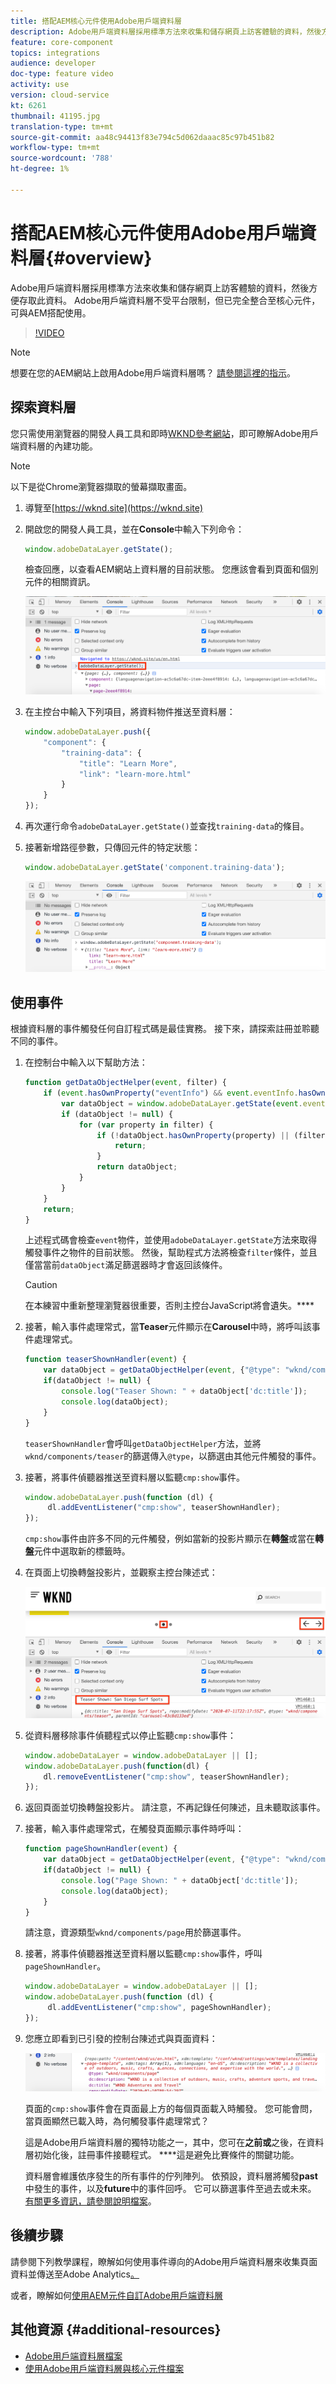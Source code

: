 ```yaml
---
title: 搭配AEM核心元件使用Adobe用戶端資料層
description: Adobe用戶端資料層採用標準方法來收集和儲存網頁上訪客體驗的資料，然後方便存取此資料。 Adobe用戶端資料層不受平台限制，但已完全整合至核心元件，可與AEM搭配使用。
feature: core-component
topics: integrations
audience: developer
doc-type: feature video
activity: use
version: cloud-service
kt: 6261
thumbnail: 41195.jpg
translation-type: tm+mt
source-git-commit: aa48c94413f83e794c5d062daaac85c97b451b82
workflow-type: tm+mt
source-wordcount: '788'
ht-degree: 1%

---
```



# 搭配AEM核心元件使用Adobe用戶端資料層{#overview}

Adobe用戶端資料層採用標準方法來收集和儲存網頁上訪客體驗的資料，然後方便存取此資料。 Adobe用戶端資料層不受平台限制，但已完全整合至核心元件，可與AEM搭配使用。

>[!VIDEO](https://video.tv.adobe.com/v/41195?quality=12&learn=on)

>[!NOTE]
>
> 想要在您的AEM網站上啟用Adobe用戶端資料層嗎？ [請參閱這裡的指示](https://docs.adobe.com/content/help/en/experience-manager-core-components/using/developing/data-layer/overview.html#installation-activation)。

## 探索資料層

您只需使用瀏覽器的開發人員工具和即時[WKND參考網站](https://wknd.site/)，即可瞭解Adobe用戶端資料層的內建功能。

>[!NOTE]
>
> 以下是從Chrome瀏覽器擷取的螢幕擷取畫面。

1. 導覽至[https://wknd.site](https://wknd.site)
1. 開啟您的開發人員工具，並在&#x200B;**Console**&#x200B;中輸入下列命令：

   ```js
   window.adobeDataLayer.getState();
   ```

   檢查回應，以查看AEM網站上資料層的目前狀態。 您應該會看到頁面和個別元件的相關資訊。

   ![Adobe資料層回應](assets/data-layer-state-response.png)

1. 在主控台中輸入下列項目，將資料物件推送至資料層：

   ```js
   window.adobeDataLayer.push({
       "component": {
           "training-data": {
               "title": "Learn More",
               "link": "learn-more.html"
           }
       }
   });
   ```

1. 再次運行命令`adobeDataLayer.getState()`並查找`training-data`的條目。
1. 接著新增路徑參數，只傳回元件的特定狀態：

   ```js
   window.adobeDataLayer.getState('component.training-data');
   ```

   ![僅傳回單一元件資料輸入](assets/return-just-single-component.png)

## 使用事件

根據資料層的事件觸發任何自訂程式碼是最佳實務。 接下來，請探索註冊並聆聽不同的事件。

1. 在控制台中輸入以下幫助方法：

   ```js
   function getDataObjectHelper(event, filter) {
       if (event.hasOwnProperty("eventInfo") && event.eventInfo.hasOwnProperty("path")) {
           var dataObject = window.adobeDataLayer.getState(event.eventInfo.path);
           if (dataObject != null) {
               for (var property in filter) {
                   if (!dataObject.hasOwnProperty(property) || (filter[property] !== null && filter[property] !== dataObject[property])) {
                       return;
                   }
                   return dataObject;
               }
           }
       }
       return;
   }
   ```

   上述程式碼會檢查`event`物件，並使用`adobeDataLayer.getState`方法來取得觸發事件之物件的目前狀態。 然後，幫助程式方法將檢查`filter`條件，並且僅當當前`dataObject`滿足篩選器時才會返回該條件。

   >[!CAUTION]
   >
   > 在本練習中重新整理瀏覽器很重要，否則主控台JavaScript將會遺失。****

1. 接著，輸入事件處理常式，當&#x200B;**Teaser**&#x200B;元件顯示在&#x200B;**Carousel**&#x200B;中時，將呼叫該事件處理常式。

   ```js
   function teaserShownHandler(event) {
       var dataObject = getDataObjectHelper(event, {"@type": "wknd/components/teaser"});
       if(dataObject != null) {
           console.log("Teaser Shown: " + dataObject['dc:title']);
           console.log(dataObject);
       }
   }
   ```

   `teaserShownHandler`會呼叫`getDataObjectHelper`方法，並將`wknd/components/teaser`的篩選傳入`@type`，以篩選由其他元件觸發的事件。

1. 接著，將事件偵聽器推送至資料層以監聽`cmp:show`事件。

   ```js
   window.adobeDataLayer.push(function (dl) {
        dl.addEventListener("cmp:show", teaserShownHandler);
   });
   ```

   `cmp:show`事件由許多不同的元件觸發，例如當新的投影片顯示在&#x200B;**轉盤**&#x200B;或當在&#x200B;**轉盤**&#x200B;元件中選取新的標籤時。

1. 在頁面上切換轉盤投影片，並觀察主控台陳述式：

   ![切換轉盤並檢視事件接聽程式](assets/teaser-console-slides.png)

1. 從資料層移除事件偵聽程式以停止監聽`cmp:show`事件：

   ```js
   window.adobeDataLayer = window.adobeDataLayer || [];
   window.adobeDataLayer.push(function(dl) {
       dl.removeEventListener("cmp:show", teaserShownHandler);
   });
   ```

1. 返回頁面並切換轉盤投影片。 請注意，不再記錄任何陳述，且未聽取該事件。

1. 接著，輸入事件處理常式，在觸發頁面顯示事件時呼叫：

   ```js
   function pageShownHandler(event) {
       var dataObject = getDataObjectHelper(event, {"@type": "wknd/components/page"});
       if(dataObject != null) {
           console.log("Page Shown: " + dataObject['dc:title']);
           console.log(dataObject);
       }
   }
   ```

   請注意，資源類型`wknd/components/page`用於篩選事件。

1. 接著，將事件偵聽器推送至資料層以監聽`cmp:show`事件，呼叫`pageShownHandler`。

   ```js
   window.adobeDataLayer = window.adobeDataLayer || [];
   window.adobeDataLayer.push(function (dl) {
        dl.addEventListener("cmp:show", pageShownHandler);
   });
   ```

1. 您應立即看到已引發的控制台陳述式與頁面資料：

   ![頁面顯示資料](assets/page-show-console-data.png)

   頁面的`cmp:show`事件會在頁面最上方的每個頁面載入時觸發。 您可能會問，當頁面顯然已載入時，為何觸發事件處理常式？

   這是Adobe用戶端資料層的獨特功能之一，其中，您可在&#x200B;**之前或**&#x200B;之後，在資料層初始化後，註冊事件接聽程式。 ****&#x200B;這是避免比賽條件的關鍵功能。

   資料層會維護依序發生的所有事件的佇列陣列。 依預設，資料層將觸發&#x200B;**past**&#x200B;中發生的事件，以及&#x200B;**future**&#x200B;中的事件回呼。 它可以篩選事件至過去或未來。 [有關更多資訊，請參閱說明檔案](https://github.com/adobe/adobe-client-data-layer/wiki#addeventlistener)。


## 後續步驟

請參閱下列教學課程，瞭解如何使用事件導向的Adobe用戶端資料層來收集頁面資料並傳送至Adobe Analytics[。](../analytics/collect-data-analytics.md)

或者，瞭解如何[使用AEM元件自訂Adobe用戶端資料層](./data-layer-customize.md)


## 其他資源 {#additional-resources}

* [Adobe用戶端資料層檔案](https://github.com/adobe/adobe-client-data-layer/wiki)
* [使用Adobe用戶端資料層與核心元件檔案](https://docs.adobe.com/content/help/en/experience-manager-core-components/using/developing/data-layer/overview.html)
